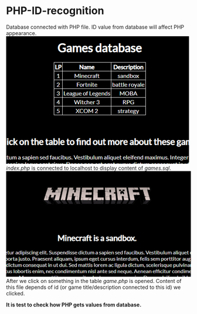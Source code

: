 # PHP-ID-recognition
Database connected with PHP file. ID value from database will affect PHP appearance.<br>
![ALT index.php](README/screenshot1.PNG)<br>
<i>index.php</i> is connected to localhost to display content of <i>games.sql</i>.<br>
![ALT game.php](README/screenshot2.PNG)<br>
After we click on something in the table <i>game.php</i> is opened. Content of this file depends of id (or game title/description connected to this id) we clicked.

<b>It is test to check how PHP gets values from database.</b>
